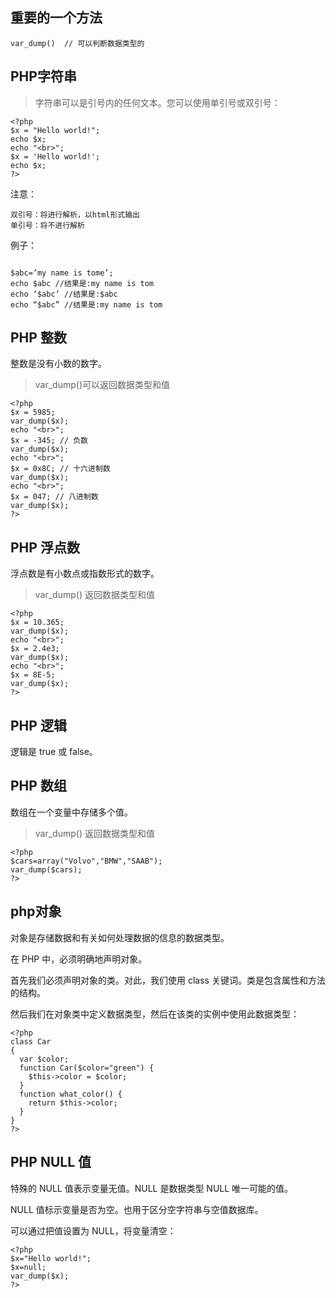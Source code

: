 重要的一个方法
--
```
var_dump()  // 可以判断数据类型的
```


PHP字符串
--
> 字符串可以是引号内的任何文本。您可以使用单引号或双引号：

```
<?php 
$x = "Hello world!";
echo $x;
echo "<br>"; 
$x = 'Hello world!';
echo $x;
?>

```
注意：
```
双引号：将进行解析，以html形式输出
单引号：将不进行解析
```
例子：

```

$abc=’my name is tome’;
echo $abc //结果是:my name is tom
echo ‘$abc’ //结果是:$abc
echo “$abc” //结果是:my name is tom
```
PHP 整数
--
整数是没有小数的数字。
> var_dump()可以返回数据类型和值
```
<?php 
$x = 5985;
var_dump($x);
echo "<br>"; 
$x = -345; // 负数
var_dump($x);
echo "<br>"; 
$x = 0x8C; // 十六进制数
var_dump($x);
echo "<br>";
$x = 047; // 八进制数
var_dump($x);
?>
```
PHP 浮点数
--
浮点数是有小数点或指数形式的数字。
> var_dump() 返回数据类型和值
```
<?php 
$x = 10.365;
var_dump($x);
echo "<br>"; 
$x = 2.4e3;
var_dump($x);
echo "<br>"; 
$x = 8E-5;
var_dump($x);
?>
```
PHP 逻辑
--
逻辑是 true 或 false。

PHP 数组
--
数组在一个变量中存储多个值。
> var_dump() 返回数据类型和值
```
<?php 
$cars=array("Volvo","BMW","SAAB");
var_dump($cars);
?>
```
php对象
--
对象是存储数据和有关如何处理数据的信息的数据类型。

在 PHP 中，必须明确地声明对象。

首先我们必须声明对象的类。对此，我们使用 class 关键词。类是包含属性和方法的结构。

然后我们在对象类中定义数据类型，然后在该类的实例中使用此数据类型：
```
<?php
class Car
{
  var $color;
  function Car($color="green") {
    $this->color = $color;
  }
  function what_color() {
    return $this->color;
  }
}
?>
```

PHP NULL 值
--
特殊的 NULL 值表示变量无值。NULL 是数据类型 NULL 唯一可能的值。

NULL 值标示变量是否为空。也用于区分空字符串与空值数据库。

可以通过把值设置为 NULL，将变量清空：

```
<?php
$x="Hello world!";
$x=null;
var_dump($x);
?>
```







